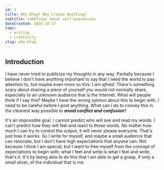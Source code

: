 ```yaml
---
id: 1
title: Why Blog? Why Create Anything?
subtitle: ramblings about self-expression
dateCreated: 2025-10-17
tags:
  - writing
  - creativity
slug: why-blog
---
```


## Introduction

I have never tried to publicize my thoughts in any way. Partially because I believe I don't have anything important to say that I need the world to pay attention to, but maybe even more so this: _I am afraid_. There's something scary about sharing a piece of yourself you would not normally share, especially to an unknown audience that is the Internet. What will people think if I say this? Maybe I have the wrong opinion about this to begin with, I need to be careful before I post anything. What can I do to convey this in the cleanest way possible to **_avoid conflict and confusion_**?

It's an impossible goal. I cannot predict who will see and read my words. I can't predict how they will feel and react to those words. No matter how much I can try to control the output, it will never please everyone. That's just how it works. So I write for myself, and maybe a small audience that can resonate, but I don't have high expectations that anyone can. Not because I think I am special, but I want to free myself from the concept of expectations to begin with: what I feel and write is what I feel and write, that's it. It's by being able to do this that I am able to get a grasp, if only a small sliver, of the individual that is me.
